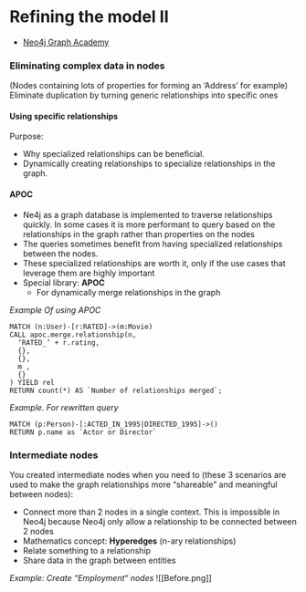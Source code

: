 # Refining the model II

- [Neo4j Graph Academy](https://graphacademy.neo4j.com/courses/modeling-fundamentals/1-getting-started/1-what-is-modeling/)

### Eliminating complex data in nodes
(Nodes containing lots of properties for forming an ‘Address’ for example)
Eliminate duplication by turning generic relationships into specific ones

#### Using specific relationships
Purpose:
- Why specialized relationships can be beneficial.
- Dynamically creating relationships to specialize relationships in the graph.

#### APOC
- Ne4j as a graph database is implemented to traverse relationships quickly. In some cases it is more performant to query based on the relationships in the graph rather than properties on the nodes
- The queries sometimes benefit from having specialized relationships between the nodes. 
- These specialized relationships are worth it, only if the use cases that leverage them are highly important
- Special library: **APOC**
	- For dynamically merge relationships in the graph

*Example Of using APOC*
```
MATCH (n:User)-[r:RATED]->(m:Movie)
CALL apoc.merge.relationship(n,
  ‘RATED_’ + r.rating,
  {},
  {},
  m ,
  {}
) YIELD rel
RETURN count(*) AS `Number of relationships merged`;
```

*Example. For rewritten query*
```
MATCH (p:Person)-[:ACTED_IN_1995|DIRECTED_1995]->()
RETURN p.name as `Actor or Director`
```

### Intermediate nodes

You created intermediate nodes when you need to (these 3 scenarios are used to make the graph relationships more “shareable” and meaningful between nodes):

- Connect more than 2 nodes in a single context. This is impossible in Neo4j because Neo4j only allow a relationship to be connected between 2 nodes
- Mathematics concept: **Hyperedges** (n-ary relationships)
- Relate something to a relationship
- Share data in the graph between entities

*Example: Create “Employment“ nodes*
![[Before.png]]